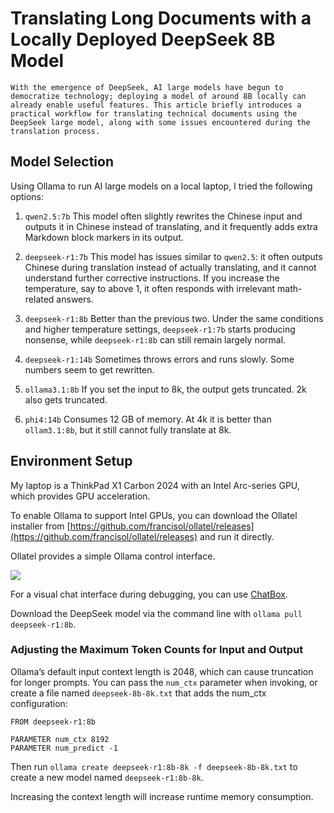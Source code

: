 
# Translating Long Documents with a Locally Deployed DeepSeek 8B Model

    With the emergence of DeepSeek, AI large models have begun to democratize technology; deploying a model of around 8B locally can already enable useful features. This article briefly introduces a practical workflow for translating technical documents using the DeepSeek large model, along with some issues encountered during the translation process.

## Model Selection
Using Ollama to run AI large models on a local laptop, I tried the following options:
1. `qwen2.5:7b`
This model often slightly rewrites the Chinese input and outputs it in Chinese instead of translating, and it frequently adds extra Markdown block markers in its output.

2. `deepseek-r1:7b`
This model has issues similar to `qwen2.5`: it often outputs Chinese during translation instead of actually translating, and it cannot understand further corrective instructions. If you increase the temperature, say to above 1, it often responds with irrelevant math-related answers.

3. `deepseek-r1:8b`
Better than the previous two. Under the same conditions and higher temperature settings, `deepseek-r1:7b` starts producing nonsense, while `deepseek-r1:8b` can still remain largely normal.

4. `deepseek-r1:14b`
Sometimes throws errors and runs slowly. Some numbers seem to get rewritten.

5. `ollama3.1:8b`
If you set the input to 8k, the output gets truncated. 2k also gets truncated.

6. `phi4:14b`
Consumes 12 GB of memory. At 4k it is better than `ollam3.1:8b`, but it still cannot fully translate at 8k.

## Environment Setup
My laptop is a ThinkPad X1 Carbon 2024 with an Intel Arc-series GPU, which provides GPU acceleration.

To enable Ollama to support Intel GPUs, you can download the Ollatel installer from [https://github.com/francisol/ollatel/releases](https://github.com/francisol/ollatel/releases) and run it directly.

Ollatel provides a simple Ollama control interface.

![](images/ollatel.png)

For a visual chat interface during debugging, you can use [ChatBox](https://chatboxai.app/zh).

Download the DeepSeek model via the command line with `ollama pull deepseek-r1:8b`.

### Adjusting the Maximum Token Counts for Input and Output
Ollama’s default input context length is 2048, which can cause truncation for longer prompts.
You can pass the `num_ctx` parameter when invoking, or create a file named `deepseek-8b-8k.txt` that adds the num_ctx configuration:

```
FROM deepseek-r1:8b

PARAMETER num_ctx 8192
PARAMETER num_predict -1
```

Then run `ollama create deepseek-r1:8b-8k -f deepseek-8b-8k.txt` to create a new model named `deepseek-r1:8b-8k`.

Increasing the context length will increase runtime memory consumption.

<!-- SOURCE_MD5:4767c70ae128055f52f080ce4f8b2cb5-->
